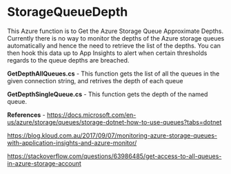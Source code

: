 # StorageQueueDepth

This Azure function is to Get the Azure Storage Queue Approximate Depths. Currently there is no way to monitor the depths of the Azure storage queues automatically and hence the need to retrieve the list of the depths. You can then hook this data up to App Insights to alert when certain thresholds regards to the queue depths are breached.

**GetDepthAllQueues.cs** - This function gets the list of all the queues in the given connection string, and retrives the depth of each queue

**GetDepthSingleQueue.cs** - This function gets the depth of the named queue.

**References** - https://docs.microsoft.com/en-us/azure/storage/queues/storage-dotnet-how-to-use-queues?tabs=dotnet

https://blog.kloud.com.au/2017/09/07/monitoring-azure-storage-queues-with-application-insights-and-azure-monitor/

https://stackoverflow.com/questions/63986485/get-access-to-all-queues-in-azure-storage-account
